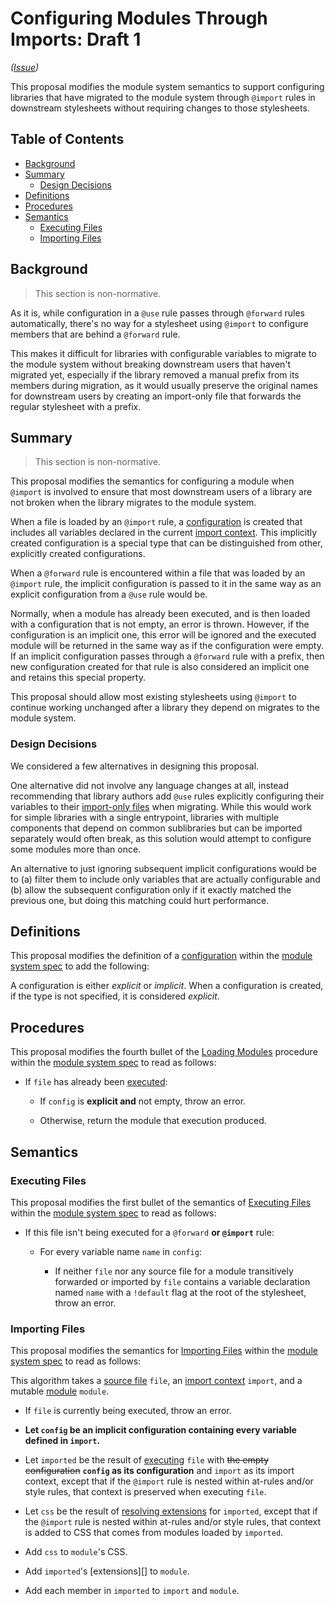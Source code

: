 # Configuring Modules Through Imports: Draft 1

*([Issue](https://github.com/sass/sass/issues/2772))*

This proposal modifies the module system semantics to support configuring
libraries that have migrated to the module system through `@import` rules in
downstream stylesheets without requiring changes to those stylesheets.

## Table of Contents

* [Background](#background)
* [Summary](#summary)
  * [Design Decisions](#design-decisions)
* [Definitions](#definitions)
* [Procedures](#procedures)
* [Semantics](#semantics)
  * [Executing Files](#executing-files)
  * [Importing Files](#importing-files)

## Background

> This section is non-normative.

As it is, while configuration in a `@use` rule passes through `@forward` rules
automatically, there's no way for a stylesheet using `@import` to configure
members that are behind a `@forward` rule.

This makes it difficult for libraries with configurable variables to migrate to
the module system without breaking downstream users that haven't migrated yet,
especially if the library removed a manual prefix from its members during
migration, as it would usually preserve the original names for downstream users
by creating an import-only file that forwards the regular stylesheet with a
prefix.

## Summary

> This section is non-normative.

This proposal modifies the semantics for configuring a module when `@import` is
involved to ensure that most downstream users of a library are not broken when
the library migrates to the module system.

When a file is loaded by an `@import` rule, a [configuration][] is created that
includes all variables declared in the current [import context][]. This
implicitly created configuration is a special type that can be distinguished
from other, explicitly created configurations.

When a `@forward` rule is encountered within a file that was loaded by an
`@import` rule, the implicit configuration is passed to it in the same way as an
explicit configuration from a `@use` rule would be.

Normally, when a module has already been executed, and is then loaded with a
configuration that is not empty, an error is thrown. However, if the
configuration is an implicit one, this error will be ignored and the executed
module will be returned in the same way as if the configuration were empty. If
an implicit configuration passes through a `@forward` rule with a prefix, then
new configuration created for that rule is also considered an implicit one and
retains this special property.

This proposal should allow most existing stylesheets using `@import` to continue
working unchanged after a library they depend on migrates to the module system.

[configuration]: ../accepted/module-system.md#configuration
[import context]: ../accepted/module-system.md#import-context

### Design Decisions

We considered a few alternatives in designing this proposal.

One alternative did not involve any language changes at all, instead
recommending that library authors add `@use` rules explicitly configuring their
variables to their [import-only files][] when migrating. While this would work
for simple libraries with a single entrypoint, libraries with multiple
components that depend on common sublibraries but can be imported separately
would often break, as this solution would attempt to configure some modules
more than once.

An alternative to just ignoring subsequent implicit configurations would be to
(a) filter them to include only variables that are actually configurable and
(b) allow the subsequent configuration only if it exactly matched the previous
one, but doing this matching could hurt performance.

[import-only files]: ../accepted/module-system.md#import-compatibility

## Definitions

This proposal modifies the definition of a [configuration][] within the
[module system spec][] to add the following:

A configuration is either *explicit* or *implicit*. When a configuration is
created, if the type is not specified, it is considered *explicit*.

[module system spec]: ../accepted/module-system.md

## Procedures

This proposal modifies the fourth bullet of the [Loading Modules][] procedure
within the [module system spec][] to read as follows:


* If `file` has already been [executed][]:

  * If `config` is **explicit and** not empty, throw an error.

  * Otherwise, return the module that execution produced.

[Loading Modules]: ../accepted/module-system.md#loading-modules
[executed]: ../accepted/module-system.md#executing-files

## Semantics

### Executing Files

This proposal modifies the first bullet of the semantics of [Executing Files][]
within the [module system spec][] to read as follows:

* If this file isn't being executed for a `@forward` **or `@import`** rule:

  * For every variable name `name` in `config`:

    * If neither `file` nor any source file for a module transitively forwarded
      or imported by `file` contains a variable declaration named `name` with a
      `!default` flag at the root of the stylesheet, throw an error.

[Executing Files]: ../accepted/module-system.md#executing-files

### Importing Files

This proposal modifies the semantics for [Importing Files][] within the
[module system spec][] to read as follows:

This algorithm takes a [source file][] `file`, an [import context][] `import`,
and a mutable [module][] `module`.

* If `file` is currently being executed, throw an error.

* **Let `config` be an implicit configuration containing every variable
  defined in `import`.**

* Let `imported` be the result of [executing][] `file` with ~~the empty
  configuration~~ **`config` as its configuration** and `import` as
  its import context, except that if the `@import` rule is nested within
  at-rules and/or style rules, that context is preserved when executing `file`.

* Let `css` be the result of [resolving extensions][] for
  `imported`, except that if the `@import` rule is nested within at-rules and/or
  style rules, that context is added to CSS that comes from modules loaded by
  `imported`.

* Add `css` to `module`'s CSS.

* Add `imported`'s [extensions][] to `module`.

* Add each member in `imported` to `import` and `module`.

[Importing Files]: ../accepted/module-system.md#importing-files
[source file]: ../accepted/module-system.md#source-file
[module]: ../accepted/module-system.md#module
[executing]: ../accepted/module-system.md#executing-files
[resolving extensions]: ../accepted/module-system.md#resolving-extensions
[extension]: ../accepted/module-system.md#extension
